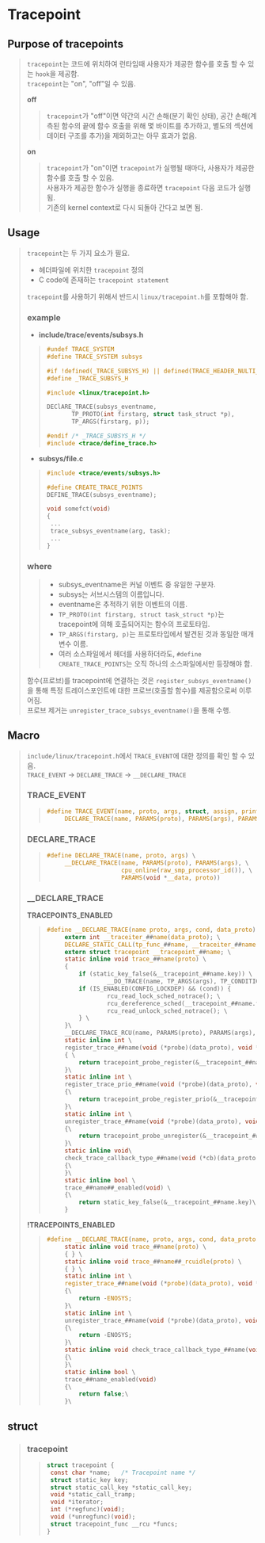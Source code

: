 # Tracepoint

## Purpose of tracepoints
> `tracepoint`는 코드에 위치하여 런타임때 사용자가 제공한 함수를 호출 할 수 있는 `hook`을 제공함.\
> `tracepoint`는 "on", "off"일 수 있음.
>
> **off**
>> `tracepoint`가 "off"이면 약간의 시간 손해(분기 확인 상태), 공간 손해(계측된 함수의 끝에 함수 호출을 위해 몇 바이트를 추가하고, 별도의 섹션에 데이터 구조를 추가)을 제외하고는 아무 효과가 없음.
>
> **on**
>> `tracepoint`가 "on"이면 `tracepoint`가 실행될 때마다, 사용자가 제공한 함수를 호출 할 수 있음.\
>> 사용자가 제공한 함수가 실행을 종료하면 `tracepoint` 다음 코드가 실행됨.\
>> 기존의 kernel context로 다시 되돌아 간다고 보면 됨.

## Usage
> `tracepoint`는 두 가지 요소가 필요.
> * 헤더파일에 위치한 `tracepoint` 정의
> * C code에 존재하는 `tracepoint statement`
>
> `tracepoint`를 사용하기 위해서 반드시 `linux/tracepoint.h`를 포함해야 함.
>
> ### example
> * **include/trace/events/subsys.h**
>>```c
>>#undef TRACE_SYSTEM
>>#define TRACE_SYSTEM subsys
>>
>>#if !defined(_TRACE_SUBSYS_H) || defined(TRACE_HEADER_NULTI_READ)
>>#define _TRACE_SUBSYS_H
>>
>>#include <linux/tracepoint.h>
>>
>>DEClARE_TRACE(subsys_eventname,
>>		  TP_PROTO(int firstarg, struct task_struct *p),
>>		  TP_ARGS(firstarg, p));
>>
>>#endif /* _TRACE_SUBSYS_H */
>>#include <trace/define_trace.h>
>>```
> * **subsys/file.c**
>>```c
>>#include <trace/events/subsys.h>
>>
>>#define CREATE_TRACE_POINTS
>>DEFINE_TRACE(subsys_eventname);
>>
>>void somefct(void)
>>{
>>	...
>>	trace_subsys_eventname(arg, task);
>>	...
>>}
>>```
>
> ### where
>> * subsys_eventname은 커널 이벤트 중 유일한 구분자.
>>	* subsys는 서브시스템의 이름입니다.
>>	* eventname은 추적하기 위한 이벤트의 이름.
>> * `TP_PROTO(int firstarg, struct task_struct *p)`는 tracepoint에 의해 호출되어지는 함수의 프로토타입.
>> * `TP_ARGS(firstarg, p)`는 프로토타입에서 발견된 것과 동일한 매개변수 이름.
>> * 여러 소스파일에서 헤더를 사용하더라도, `#define CREATE_TRACE_POINTS`는 오직 하나의 소스파일에서만 등장해야 함.
>
> 함수(프로브)를 tracepoint에 연결하는 것은 `register_subsys_eventname()`을 통해 특정 트레이스포인트에 대한 프로브(호출할 함수)를 제공함으로써 이루어짐.\
> 프로브 제거는 `unregister_trace_subsys_eventname()`을 통해 수행. 

## Macro
> `include/linux/tracepoint.h`에서 `TRACE_EVENT`에 대한 정의를 확인 할 수 있음.\
> `TRACE_EVENT` -> `DECLARE_TRACE` -> `__DECLARE_TRACE`
> 
> ### TRACE_EVENT
>> ```c
>>#define TRACE_EVENT(name, proto, args, struct, assign, print) \
>>		DECLARE_TRACE(name, PARAMS(proto), PARAMS(args), PARAMS(cond))
>> ```
> ### DECLARE_TRACE
>>```c
>>#define DECLARE_TRACE(name, proto, args) \
>>		__DECLARE_TRACE(name, PARAMS(proto), PARAMS(args), \
>>						cpu_online(raw_smp_processor_id()), \
>>						PARAMS(void *__data, proto))
>>```
> ### __DECLARE_TRACE
> **TRACEPOINTS_ENABLED**
>> ```c
>>#define __DECLARE_TRACE(name proto, args, cond, data_proto) \
>>		extern int __traceiter_##name(data_proto); \
>>		DECLARE_STATIC_CALL(tp_func_##name, __traceiter_##name); \
>>		extern struct tracepoint __tracepoint_##name; \
>>		static inline void trace_##name(proto) \
>>		{
>>			if (static_key_false(&__tracepoint_##name.key)) \
>>					__DO_TRACE(name, TP_ARGS(args), TP_CONDITION(cond), 0);
>>			if (IS_ENABLED(CONFIG_LOCKDEP) && (cond)) {
>>					rcu_read_lock_sched_notrace(); \
>>					rcu_dereference_sched(__tracepoint_##name.funcs); \	
>>					rcu_read_unlock_sched_notrace(); \
>>			} \
>>		}\
>>		__DECLARE_TRACE_RCU(name, PARAMS(proto), PARAMS(args), PARAMS(cond)) \
>>		static inline int \
>>		register_trace_##name(void (*probe)(data_proto), void *data) \
>>		{ \
>>			return tracepoint_probe_register(&__tracepoint_##name, (void *)probe, data); \
>>		}\
>>		static inline int \
>>		register_trace_prio_##name(void (*probe)(data_proto), void *data, int prio) \
>>		{\
>>			return tracepoint_probe_register_prio(&__tracepoint_##name, (void *)probe, data, prio); \
>>		}\
>>		static inline int \
>>		unregister_trace_##name(void (*probe)(data_proto), void *data) \
>>		{\
>>			return tracepoint_probe_unregister(&__tracepoint_##name, (void *)probe, data); \
>>		}\
>>		static inline void\
>>		check_trace_callback_type_##name(void (*cb)(data_proto))\
>>		{\
>>		}\
>>		static inline bool \
>>		trace_##name##_enabled(void) \
>>		{\
>>			return static_key_false(&__tracepoint_##name.key)\
>>		}
>> ```
> **!TRACEPOINTS_ENABLED**
>> ```c
>>#define __DECLARE_TRACE(name, proto, args, cond, data_proto) \
>>		static inline void trace_##name(proto) \
>>		{ } \
>>		static inline void trace_##name##_rcuidle(proto) \
>>		{ } \
>>		static inline int \
>>		register_trace_##name(void (*probe)(data_proto), void *data)\
>>		{\
>>			return -ENOSYS;
>>		}\
>>		static inline int \
>>		unregister_trace_##name(void (*probe)(data_proto), void *data)\
>>		{\
>>			return -ENOSYS;
>>		}\
>>		static inline void check_trace_callback_type_##name(void (*cb)(data_proto)) \
>>		{\
>>		}\
>>		static inline bool \
>>		trace_##name_enabled(void)
>>		{\
>>			return false;\
>>		}\
>> ```

## struct
> ### tracepoint
>>```c
>>struct tracepoint {
>>	const char *name;	/* Tracepoint name */
>>	struct static_key key;
>>	struct static_call_key *static_call_key;
>>	void *static_call_tramp;
>>	void *iterator;
>>	int (*regfunc)(void);
>>	void (*unregfunc)(void);
>>	struct tracepoint_func __rcu *funcs;
>>}
>>```